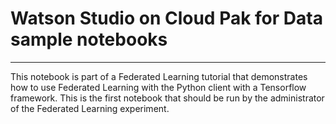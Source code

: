# Watson Studio on Cloud Pak for Data sample notebooks


****

This notebook is part of a Federated Learning tutorial that demonstrates how to use Federated Learning with the Python client with a Tensorflow framework. This is the first notebook that should be run by the administrator of the Federated Learning experiment. 
